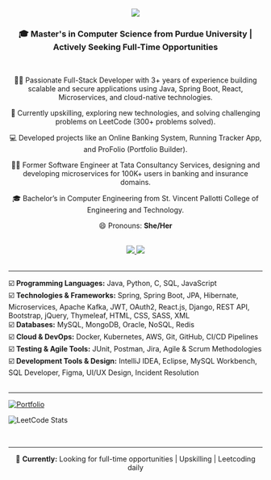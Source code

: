 <h1 align="center">
  <img src="https://readme-typing-svg.herokuapp.com/?font=Righteous&size=35&center=true&vCenter=true&width=500&height=70&duration=5000&lines=Hi+There!+👋;+I'm+Renee+Suresh+Manukonda!;" />
</h1>

<h3 align="center">🎓 Master's in Computer Science from Purdue University | Actively Seeking Full-Time Opportunities</h3>

<br/>

<div align="center">

👩‍💻 Passionate Full-Stack Developer with 3+ years of experience building scalable and secure applications using Java, Spring Boot, React, Microservices, and cloud-native technologies.  

🌱 Currently upskilling, exploring new technologies, and solving challenging problems on LeetCode (300+ problems solved).  

💻 Developed projects like an Online Banking System, Running Tracker App, and ProFolio (Portfolio Builder).  

👩‍💼 Former Software Engineer at Tata Consultancy Services, designing and developing microservices for 100K+ users in banking and insurance domains.  

🎓 Bachelor’s in Computer Engineering from St. Vincent Pallotti College of Engineering and Technology.  

😄 Pronouns: <strong>She/Her</strong>

</div>

<br/>

<div align="center"> 
  <a href="mailto:reneesuresh99@gmail.com">
    <img src="https://img.shields.io/badge/Gmail-333333?style=for-the-badge&logo=gmail&logoColor=red" />
  </a>
  <a href="https://www.linkedin.com/in/renee-suresh-manukonda/" target="_blank">
    <img src="https://img.shields.io/badge/LinkedIn-0077B5?style=for-the-badge&logo=linkedin&logoColor=white" />
  </a>
</div>

<br>

---

<div align="left">
☑️ <b>Programming Languages:</b> Java, Python, C, SQL, JavaScript<br>
☑️ <b>Technologies & Frameworks:</b> Spring, Spring Boot, JPA, Hibernate, Microservices, Apache Kafka, JWT, OAuth2, React.js, Django, REST API, Bootstrap, jQuery, Thymeleaf, HTML, CSS, SASS, XML<br>
☑️ <b>Databases:</b> MySQL, MongoDB, Oracle, NoSQL, Redis<br>
☑️ <b>Cloud & DevOps:</b> Docker, Kubernetes, AWS, Git, GitHub, CI/CD Pipelines<br>
☑️ <b>Testing & Agile Tools:</b> JUnit, Postman, Jira, Agile & Scrum Methodologies<br>
☑️ <b>Development Tools & Design:</b> IntelliJ IDEA, Eclipse, MySQL Workbench, SQL Developer, Figma, UI/UX Design, Incident Resolution
</div>

<br>

---

[![Portfolio](https://img.shields.io/badge/Portfolio-Visit-blue)](https://manur02.github.io/)

![LeetCode Stats](https://leetcard.jacoblin.cool/manur02?theme=dark&font=Karma&ext=heatmap)


<br>

---

<div align="center">
🌟 <b>Currently:</b> Looking for full-time opportunities | Upskilling | Leetcoding daily
</div>
